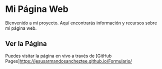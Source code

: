 # Mi Página Web

Bienvenido a mi proyecto. Aquí encontrarás información y recursos sobre mi página web.

## Ver la Página
Puedes visitar la página en vivo a través de [GitHub Pages]https://jesusarmandosancheztee.github.io/Formulario/
